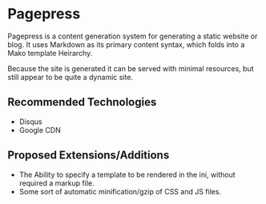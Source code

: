 
# Pagepress
Pagepress is a content generation system for generating a static website or blog. It uses Markdown as its primary content syntax, which folds into a Mako template Heirarchy. 

Because the site is generated it can be served with minimal resources, but still appear to be quite a dynamic site.

## Recommended Technologies
 * Disqus
 * Google CDN

## Proposed Extensions/Additions
 * The Ability to specify a template to be rendered in the ini, without required a markup file.
 * Some sort of automatic minification/gzip of CSS and JS files.
